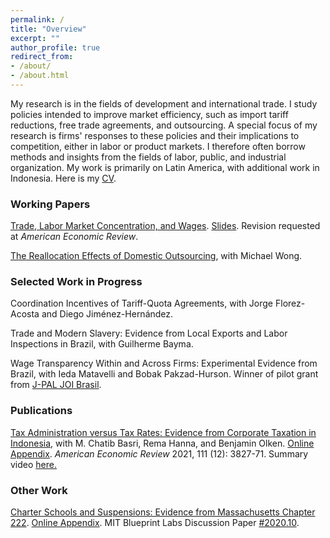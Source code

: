 ```yaml
---
permalink: /
title: "Overview"
excerpt: ""
author_profile: true
redirect_from: 
- /about/
- /about.html
---
```


My research is in the fields of development and international trade. I study policies intended to improve market efficiency, such as import tariff reductions, free trade agreements, and outsourcing. A special focus of my research is firms' responses to these policies and their implications to competition, either in labor or product markets. I therefore often borrow methods and insights from the fields of labor, public, and industrial organization. My work is primarily on Latin America, with additional work in Indonesia. Here is my <a href="https://mayarapfs.github.io/files/Mayara_Felix_CV_Summer_2024.pdf" target="_blank">CV</a>.

### Working Papers

<a href="https://mayarapfs.github.io/papers/Felix_JMP.pdf" target="_blank">Trade, Labor Market Concentration, and Wages</a>. <a href="https://mayarapfs.github.io/papers/JMP_slides.pdf" target="_blank">Slides</a>. Revision requested at <em>American Economic Review</em>.

<a href="https://mayarapfs.github.io/papers/outsourcing.pdf" target="_blank">The Reallocation Effects of Domestic Outsourcing</a>, with Michael Wong.

### Selected Work in Progress

Coordination Incentives of Tariff-Quota Agreements, with Jorge Florez-Acosta and Diego Jiménez-Hernández.

Trade and Modern Slavery: Evidence from Local Exports and Labor Inspections in Brazil, with Guilherme Bayma.

Wage Transparency Within and Across Firms: Experimental Evidence from Brazil, with Ieda Matavelli and
Bobak Pakzad-Hurson. Winner of pilot grant from <a href="https://www.povertyactionlab.org/initiative-project/wage-transparency-within-and-across-firms-experimental-evidence-brazil" target="_blank">J-PAL JOI Brasil</a>.

### Publications

<a href="https://mayarapfs.github.io/papers/MTO_ms_AER.pdf" target="_blank">Tax Administration versus Tax Rates: Evidence from Corporate Taxation in Indonesia</a>, with M. Chatib Basri, Rema Hanna, and Benjamin Olken. <a href="https://mayarapfs.github.io/papers/MTO_appendix.pdf" target="_blank">Online Appendix</a>. <em>American Economic Review </em> 2021, 111 (12): 3827-71. Summary video <a href="https://www.youtube.com/watch?v=g7uTn51kI14" target="_blank">here.</a>

### Other Work

<a href="https://mayarapfs.github.io/papers/Charters and suspensions_MS.pdf" target="_blank">Charter Schools and Suspensions: Evidence from Massachusetts Chapter 222</a>. <a href="https://mayarapfs.github.io/papers/Charters and suspensions_Appendix.pdf" target="_blank">Online Appendix</a>. MIT Blueprint Labs Discussion Paper <a href="https://blueprintcdn.com/wp-content/uploads/2020/10/Blueprint-Labs-Discussion-Paper-2020.10-Felix.pdf" target="_blank">#2020.10</a>.

